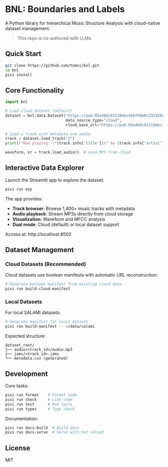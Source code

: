 # BNL: Boundaries and Labels

A Python library for hierarchical Music Structure Analysis with cloud-native dataset management.

> This repo is co-authored with LLMs.

## Quick Start

```bash
git clone https://github.com/tomxi/bnl.git
cd bnl
pixi install
```

## Core Functionality

```python
import bnl

# Load cloud dataset (default)
dataset = bnl.data.Dataset("https://pub-05e404c031184ec4bbf69b0c2321b98e.r2.dev/manifest_cloud_boolean.csv",
                           data_source_type="cloud",
                           cloud_base_url="https://pub-05e404c031184ec4bbf69b0c2321b98e.r2.dev")

# Load a track with metadata and audio
track = dataset.load_track("2")
print(f"Now playing: \"{track.info['title']}\" by {track.info['artist']}")

waveform, sr = track.load_audio()  # Load MP3 from cloud
```

## Interactive Data Explorer

Launch the Streamlit app to explore the dataset:

```bash
pixi run exp
```

The app provides:
- **Track browser**: Browse 1,400+ music tracks with metadata
- **Audio playback**: Stream MP3s directly from cloud storage  
- **Visualization**: Waveform and MFCC analysis
- **Dual mode**: Cloud (default) or local dataset support

Access at: http://localhost:8502

## Dataset Management

### Cloud Datasets (Recommended)

Cloud datasets use boolean manifests with automatic URL reconstruction:

```bash
# Generate boolean manifest from existing cloud data
pixi run build-cloud-manifest
```

### Local Datasets

For local SALAMI datasets:

```bash
# Generate manifest for local dataset
pixi run build-manifest -- ~/data/salami
```

Expected structure:
```
dataset_root/
├── audio/<track_id>/audio.mp3
├── jams/<track_id>.jams
└── metadata.csv (generated)
```

## Development

Core tasks:
```bash
pixi run format    # Format code
pixi run check     # Lint code  
pixi run test      # Run tests
pixi run types     # Type check
```

Documentation:
```bash
pixi run docs-build  # Build docs
pixi run docs-serve  # Serve with hot reload
```

## License

MIT
